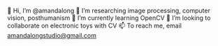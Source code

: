 👋 Hi, I’m @amandalong
👀 I’m researching image processing, computer vision, posthumanism
🌱 I’m currently learning OpenCV 
💞️ I’m looking to collaborate on electronic toys with CV
📫 To reach me, email amandalongstudio@gmail.com
<!---
amandalong/amandalong is a ✨ special ✨ repository because its `README.md` (this file) appears on your GitHub profile.
You can click the Preview link to take a look at your changes.
--->
